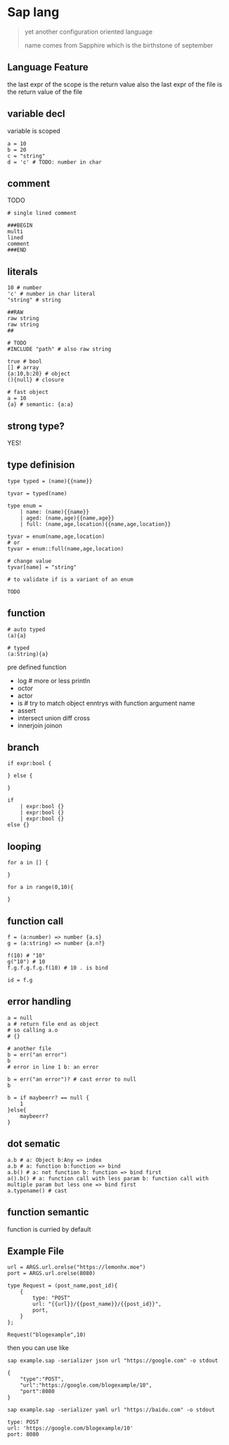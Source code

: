 # Sap lang
> yet another configuration oriented language
> 
> name comes from Sapphire which is the birthstone of september

## Language Feature
the last expr of the scope is the return value
also the last expr of the file is the return value of the file

## variable decl
variable is scoped
```
a = 10
b = 20
c = "string"
d = 'c' # TODO: number in char 
```

## comment
TODO
```
# single lined comment

###BEGIN
multi
lined 
comment
###END
```

## literals
```
10 # number
'c' # number in char literal
"string" # string

##RAW
raw string
raw string
##

# TODO
#INCLUDE "path" # also raw string

true # bool
[] # array
{a:10,b:20} # object
(){null} # closure

# fast object
a = 10
{a} # semantic: {a:a}
```

## strong type?
YES!

## type definision
```
type typed = (name){{name}}

tyvar = typed(name)

type enum = 
    | name: (name){{name}}
    | aged: (name,age){{name,age}}
    | full: (name,age,location){{name,age,location}}

tyvar = enum(name,age,location)
# or
tyvar = enum::full(name,age,location)

# change value
tyvar[name] = "string"

# to validate if is a variant of an enum

TODO
```

## function
```
# auto typed
(a){a}

# typed
(a:String){a}
```

pre defined function
- log # more or less println
- octor
- actor
- is # try to match object enntrys with function argument name
- assert
- intersect union diff cross
- innerjoin  joinon


## branch
```
if expr:bool {

} else {

}

if
    | expr:bool {}
    | expr:bool {}
    | expr:bool {}
else {}
```

## looping
```
for a in [] {

}

for a in range(0,10){

}
```

## function call
```
f = (a:number) => number {a.s}
g = (a:string) => number {a.n?}

f(10) # "10"
g("10") # 10
f.g.f.g.f.g.f(10) # 10 . is bind

id = f.g
```

## error handling
```
a = null
a # return file end as object
# so calling a.o
# {}

# another file
b = err("an error")
b
# error in line 1 b: an error

b = err("an error")? # cast error to null
b

b = if maybeerr? == null {
    1
}else{
    maybeerr?
}
```

## dot sematic
```
a.b # a: Object b:Any => index
a.b # a: function b:function => bind
a.b() # a: not function b: function => bind first
a().b() # a: function call with less param b: function call with multiple param but less one => bind first
a.typename() # cast 
```

## function semantic
function is curried by default

## Example File
```
url = ARGS.url.orelse("https://lemonhx.moe")
port = ARGS.url.orelse(8080)

type Request = (post_name,post_id){
    {
        type: "POST"
        url: "{{url}}/{{post_name}}/{{post_id}}",
        port,
    }
};

Request("blogexample",10)
```

then you can use like

```
sap example.sap -serializer json url "https://google.com" -o stdout

{
    "type":"POST",
    "url":"https://google.com/blogexample/10",
    "port":8080
}

sap example.sap -serializer yaml url "https://baidu.com" -o stdout

type: POST
url: 'https://google.com/blogexample/10'
port: 8080
```
